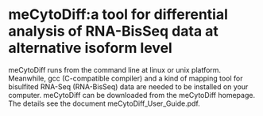 # meCytoDiff:a tool for differential analysis of RNA-BisSeq data at alternative isoform level
meCytoDiff runs from the command line at linux or unix platform. Meanwhile, gcc (C-compatible compiler) and a kind of mapping tool for bisulfited RNA-Seq (RNA-BisSeq) data are needed to be installed on your computer. meCytoDiff can be downloaded from the meCytoDiff homepage. The details see the document meCytoDiff_User_Guide.pdf.
